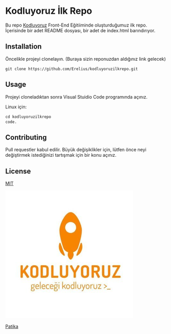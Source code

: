# Kodluyoruz İlk Repo
Bu repo [Kodluyoruz](https://www.kodluyoruz.org) Front-End Eğitiiminde oluşturduğumuz ilk repo. İçerisinde bir adet README dosyası, bir adet de index.html barındırıyor.

## Installation
Öncelikle projeyi clonelayın. (Buraya sizin reponuzdan aldığınız link gelecek)

```
git clone https://github.com/Erelius/kodluyoruzilkrepo.git
```

## Usage
Projeyi cloneladıktan sonra Visual Stuidio Code programında açınız.

Linux için:

```
cd kodluyoruzilkrepo
code.
```

## Contributing
Pull requestler kabul edilir. Büyük değişiklikler için, lütfen önce neyi değiştirmek istediğinizi tartışmak için bir konu açınız.

## License
[MIT](https://choosealicense.com/licenses/mit/)

![Kodluyoruz Logo](https://github.com/Erelius/kodluyoruzilkrepo/blob/main/kodluyoruz_logo.jpg?raw=true)

[Patika](https://www.patika.dev)
